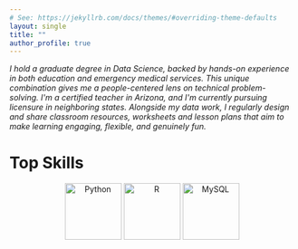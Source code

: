 ```yaml
---
# See: https://jekyllrb.com/docs/themes/#overriding-theme-defaults
layout: single
title: ""
author_profile: true
---
```


*I hold a graduate degree in Data Science, backed by hands-on experience in both education and emergency medical services. This unique combination gives me a people-centered lens on technical problem-solving. I'm a certified teacher in Arizona, and I'm currently pursuing licensure in neighboring states. Alongside my data work, I regularly design and share classroom resources, worksheets and lesson plans that aim to make learning engaging, flexible, and genuinely fun.*


# Top Skills

<p align="center">
  <img src="https://cdn.jsdelivr.net/gh/devicons/devicon/icons/python/python-original.svg" width="100" alt="Python">
  <img src="https://cdn.jsdelivr.net/gh/devicons/devicon/icons/r/r-original.svg" width="100" alt="R">
  <img src="https://cdn.jsdelivr.net/gh/devicons/devicon/icons/mysql/mysql-original.svg" width="100" alt="MySQL">
</p>
